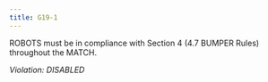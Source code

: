```yaml
---
title: G19-1
---
```

ROBOTS must be in compliance with Section 4 (4.7 BUMPER Rules) throughout the MATCH.

_Violation: DISABLED_
